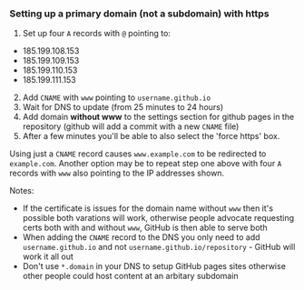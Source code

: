 ### Setting up a primary domain (not a subdomain) with https

1. Set up four `A` records with `@` pointing to:
  - 185.199.108.153
  - 185.199.109.153
  - 185.199.110.153
  - 185.199.111.153
2. Add `CNAME` with `www` pointing to `username.github.io`
3. Wait for DNS to update (from 25 minutes to 24 hours)
4. Add domain **without www** to the settings section for github pages in the repository (github will add a commit with a new `CNAME` file)
5. After a few minutes you'll be able to also select the 'force https' box.

Using just a `CNAME` record causes `www.example.com` to be redirected to `example.com`. Another option may be to repeat step one above with four `A` records with `www` also pointing to the IP addresses shown.

Notes:
- If the certificate is issues for the domain name without `www` then it's possible both varations will work, otherwise people advocate requesting certs both with and without `www`, GitHub is then able to serve both
- When adding the `CNAME` record to the DNS you only need to add `username.github.io` and not `username.github.io/repository` - GitHub will work it all out
- Don't use `*.domain` in your DNS to setup GitHub pages sites otherwise other people could host content at an arbitary subdomain

